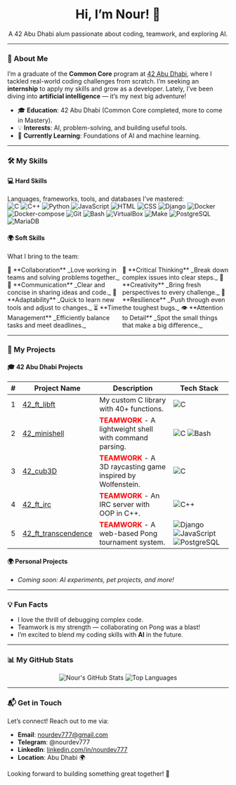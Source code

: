 <div align="center">
  <h1>Hi, I’m Nour! 👋</h1>
  <p>A 42 Abu Dhabi alum passionate about coding, teamwork, and exploring AI.</p>
</div>

---

### 🌟 About Me
I’m a graduate of the **Common Core** program at [42 Abu Dhabi](https://42abudhabi.ae/), where I tackled real-world coding challenges from scratch. I’m seeking an **internship** to apply my skills and grow as a developer. Lately, I’ve been diving into **artificial intelligence** — it’s my next big adventure!

- 🎓 **Education**: 42 Abu Dhabi (Common Core completed, more to come in Mastery).
- 💡 **Interests**: AI, problem-solving, and building useful tools.
- 🌱 **Currently Learning**: Foundations of AI and machine learning.

---

### 🛠️ My Skills

#### 💻 Hard Skills
Languages, frameworks, tools, and databases I’ve mastered:  
<img src="https://img.shields.io/badge/-C-A8B9CC?style=flat&logo=c&logoColor=white" alt="C"/> <img src="https://img.shields.io/badge/-C++-00599C?style=flat&logo=c%2B%2B&logoColor=white" alt="C++"/> <img src="https://img.shields.io/badge/-Python-3776AB?style=flat&logo=python&logoColor=white" alt="Python"/> <img src="https://img.shields.io/badge/-JavaScript-F7DF1E?style=flat&logo=javascript&logoColor=black" alt="JavaScript"/> <img src="https://img.shields.io/badge/-HTML-E34F26?style=flat&logo=html5&logoColor=white" alt="HTML"/> <img src="https://img.shields.io/badge/-CSS-1572B6?style=flat&logo=css3&logoColor=white" alt="CSS"/> <img src="https://img.shields.io/badge/-Django-092E20?style=flat&logo=django&logoColor=white" alt="Django"/> <img src="https://img.shields.io/badge/-Docker-2496ED?style=flat&logo=docker&logoColor=white" alt="Docker"/> <img src="https://img.shields.io/badge/-Docker_Compose-2496ED?style=flat&logo=docker&logoColor=white" alt="Docker-compose"/> <img src="https://img.shields.io/badge/-Git-F05032?style=flat&logo=git&logoColor=white" alt="Git"/> <img src="https://img.shields.io/badge/-Bash-4EAA25?style=flat&logo=gnu-bash&logoColor=white" alt="Bash"/> <img src="https://img.shields.io/badge/-VirtualBox-183A61?style=flat&logo=virtualbox&logoColor=white" alt="VirtualBox"/> <img src="https://img.shields.io/badge/-Make-FF5733?style=flat&logo=gnu&logoColor=white" alt="Make"/> <img src="https://img.shields.io/badge/-PostgreSQL-336791?style=flat&logo=postgresql&logoColor=white" alt="PostgreSQL"/> <img src="https://img.shields.io/badge/-MariaDB-003545?style=flat&logo=mariadb&logoColor=white" alt="MariaDB"/>

#### 🌍 Soft Skills
What I bring to the team:
<div style="display: flex; justify-content: space-between;">
  <div>
    🌟 **Collaboration**  
    _Love working in teams and solving problems together._  
    💬 **Communication**  
    _Clear and concise in sharing ideas and code._  
    🔄 **Adaptability**  
    _Quick to learn new tools and adjust to changes._  
    ⏳ **Time Management**  
    _Efficiently balance tasks and meet deadlines._
  </div>
  <div>
    🧠 **Critical Thinking**  
    _Break down complex issues into clear steps._  
    🎨 **Creativity**  
    _Bring fresh perspectives to every challenge._  
    💪 **Resilience**  
    _Push through even the toughest bugs._  
    👁️ **Attention to Detail**  
    _Spot the small things that make a big difference._
  </div>
</div>

---

### 🚀 My Projects

#### 🎓 42 Abu Dhabi Projects
| # | Project Name                | Description                                                                 | Tech Stack                                      |
|---|-----------------------------|-----------------------------------------------------------------------------|------------------------------------------------|
| 1 | [42_ft_libft](https://github.com/nourdev777/42_ft_libft) | My custom C library with 40+ functions.                         | ![C](https://img.shields.io/badge/-C-A8B9CC?style=flat&logo=c&logoColor=white) |
| 2 | [42_minishell](https://github.com/nourdev777/42_minishell) | **<span style="color:red; font-weight:bold">TEAMWORK</span>** - A lightweight shell with command parsing. | ![C](https://img.shields.io/badge/-C-A8B9CC?style=flat&logo=c&logoColor=white) ![Bash](https://img.shields.io/badge/-Bash-4EAA25?style=flat&logo=gnu-bash&logoColor=white) |
| 3 | [42_cub3D](https://github.com/nourdev777/42_cub3D) | **<span style="color:red; font-weight:bold">TEAMWORK</span>** - A 3D raycasting game inspired by Wolfenstein. | ![C](https://img.shields.io/badge/-C-A8B9CC?style=flat&logo=c&logoColor=white) |
| 4 | [42_ft_irc](https://github.com/nourdev777/42_ft_irc) | **<span style="color:red; font-weight:bold">TEAMWORK</span>** - An IRC server with OOP in C++. | ![C++](https://img.shields.io/badge/-C++-00599C?style=flat&logo=c%2B%2B&logoColor=white) |
| 5 | [42_ft_transcendence](https://github.com/nourdev777/42_ft_transcendence) | **<span style="color:red; font-weight:bold">TEAMWORK</span>** - A web-based Pong tournament system. | ![Django](https://img.shields.io/badge/-Django-092E20?style=flat&logo=django&logoColor=white) ![JavaScript](https://img.shields.io/badge/-JavaScript-F7DF1E?style=flat&logo=javascript&logoColor=black) ![PostgreSQL](https://img.shields.io/badge/-PostgreSQL-336791?style=flat&logo=postgresql&logoColor=white) |

#### 🌍 Personal Projects
- *Coming soon: AI experiments, pet projects, and more!*

---

### 💡 Fun Facts
- I love the thrill of debugging complex code.  
- Teamwork is my strength — collaborating on Pong was a blast!  
- I’m excited to blend my coding skills with **AI** in the future.

---

### 📊 My GitHub Stats
<div align="center">
  <img src="https://github-readme-stats.vercel.app/api?username=nourdev777&show_icons=true&theme=radical" alt="Nour's GitHub Stats" />
  <img src="https://github-readme-stats.vercel.app/api/top-langs/?username=nourdev777&layout=compact&theme=radical" alt="Top Languages" />
</div>

---

### 📬 Get in Touch
Let’s connect! Reach out to me via:  
- **Email**: [nourdev777@gmail.com](mailto:nourdev777@gmail.com)  
- **Telegram**: @nourdev777 
- **LinkedIn**: [linkedin.com/in/nourdev777](https://linkedin.com/in/nourdev777) 
- **Location**: Abu Dhabi 🌍  

Looking forward to building something great together! 🚀

<!--
**nourdev777/nourdev777** is a ✨ _special_ ✨ repository because its `README.md` (this file) appears on your GitHub profile.

Here are some ideas to get you started:

- 🔭 I’m currently working on ...
- 🌱 I’m currently learning ...
- 👯 I’m looking to collaborate on ...
- 🤔 I’m looking for help with ...
- 💬 Ask me about ...
- 📫 How to reach me: ...
- 😄 Pronouns: ...
- ⚡ Fun fact: ...
-->
